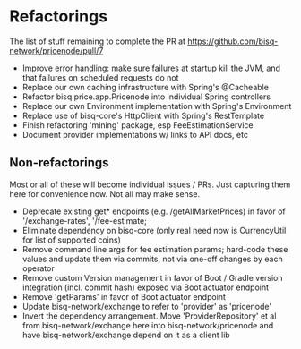 # Refactorings

The list of stuff remaining to complete the PR at https://github.com/bisq-network/pricenode/pull/7

 - Improve error handling: make sure failures at startup kill the JVM, and that failures on scheduled requests do not
 - Replace our own caching infrastructure with Spring's @Cacheable
 - Refactor bisq.price.app.Pricenode into individual Spring controllers
 - Replace our own Environment implementation with Spring's Environment
 - Replace use of bisq-core's HttpClient with Spring's RestTemplate
 - Finish refactoring 'mining' package, esp FeeEstimationService
 - Document provider implementations w/ links to API docs, etc
 
## Non-refactorings

Most or all of these will become individual issues / PRs. Just capturing them here for convenience now. Not all may make sense.

 - Deprecate existing get* endpoints (e.g. /getAllMarketPrices) in favor of '/exchange-rates', '/fee-estimate; 
 - Eliminate dependency on bisq-core (only real need now is CurrencyUtil for list of supported coins)
 - Remove command line args for fee estimation params; hard-code these values and update them via commits,
   not via one-off changes by each operator
 - Remove custom Version management in favor of Boot / Gradle version integration (incl. commit hash) exposed via Boot
   actuator endpoint
 - Remove 'getParams' in favor of Boot actuator endpoint
 - Update bisq-network/exchange to refer to 'provider' as 'pricenode'
 - Invert the dependency arrangement. Move 'ProviderRepository' et al from bisq-network/exchange here into
   bisq-network/pricenode and have bisq-network/exchange depend on it as a client lib
